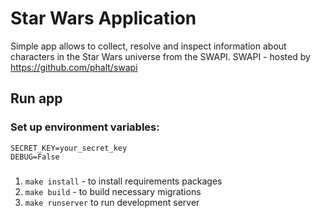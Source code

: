 # Star Wars Application
Simple app allows to collect, resolve and inspect information about characters in the Star Wars universe from the SWAPI.
SWAPI - hosted by https://github.com/phalt/swapi 


## Run app

### Set up environment variables:
```
SECRET_KEY=your_secret_key
DEBUG=False
```

###
1. `make install` - to install requirements packages
2. `make build` - to build necessary migrations 
3. `make runserver` to run development server